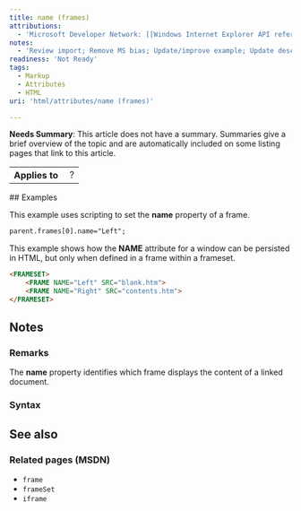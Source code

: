 ```yaml
---
title: name (frames)
attributions:
  - 'Microsoft Developer Network: [[Windows Internet Explorer API reference](http://msdn.microsoft.com/en-us/library/ie/hh828809%28v=vs.85%29.aspx) Article]'
notes:
  - 'Review import; Remove MS bias; Update/improve example; Update descriptions; Fix lists & compatibility info'
readiness: 'Not Ready'
tags:
  - Markup
  - Attributes
  - HTML
uri: 'html/attributes/name (frames)'

---
```

**Needs Summary**: This article does not have a summary. Summaries give a brief overview of the topic and are automatically included on some listing pages that link to this article.

<table class="wikitable">
<tr>
<th>
Applies to

</th>
<td>
 ?

</td>
</tr>
</table>
## Examples

This example uses scripting to set the **name** property of a frame.

``` html
parent.frames[0].name="Left";
```

This example shows how the **NAME** attribute for a window can be persisted in HTML, but only when defined in a frame within a frameset.

``` html
<FRAMESET>
    <FRAME NAME="Left" SRC="blank.htm">
    <FRAME NAME="Right" SRC="contents.htm">
</FRAMESET>
```

## Notes

### Remarks

The **name** property identifies which frame displays the content of a linked document.

### Syntax

## See also

### Related pages (MSDN)

-   `frame`
-   `frameSet`
-   `iframe`
